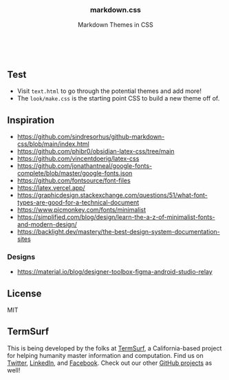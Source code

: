 <br/>
<br/>
<br/>
<br/>
<br/>
<br/>
<br/>

<h3 align='center'>markdown.css</h3>
<p align='center'>
  Markdown Themes in CSS
</p>

<br/>
<br/>
<br/>

## Test

- Visit `text.html` to go through the potential themes and add more!
- The `look/make.css` is the starting point CSS to build a new theme off of.

## Inspiration

- https://github.com/sindresorhus/github-markdown-css/blob/main/index.html
- https://github.com/phibr0/obsidian-latex-css/tree/main
- https://github.com/vincentdoerig/latex-css
- https://github.com/jonathantneal/google-fonts-complete/blob/master/google-fonts.json
- https://github.com/fontsource/font-files
- https://latex.vercel.app/
- https://graphicdesign.stackexchange.com/questions/51/what-font-types-are-good-for-a-technical-document
- https://www.picmonkey.com/fonts/minimalist
- https://simplified.com/blog/design/learn-the-a-z-of-minimalist-fonts-and-modern-design/
- https://backlight.dev/mastery/the-best-design-system-documentation-sites

### Designs

- https://material.io/blog/designer-toolbox-figma-android-studio-relay

## License

MIT

## TermSurf

This is being developed by the folks at [TermSurf](https://term.surf), a
California-based project for helping humanity master information and
computation. Find us on [Twitter](https://twitter.com/termsurf),
[LinkedIn](https://www.linkedin.com/company/termsurf), and
[Facebook](https://www.facebook.com/termsurf). Check out our other
[GitHub projects](https://github.com/termsurf) as well!
